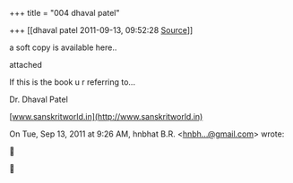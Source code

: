+++
title = "004 dhaval patel"

+++
[[dhaval patel	2011-09-13, 09:52:28 [Source](https://groups.google.com/g/samskrita/c/HrV0TlSX1S8)]]



a soft copy is available here..

attached

If this is the book u r referring to...



Dr. Dhaval Patel

[www.sanskritworld.in](http://www.sanskritworld.in)  
  

On Tue, Sep 13, 2011 at 9:26 AM, hnbhat B.R. \<[hnbh...@gmail.com]()\> wrote:  





